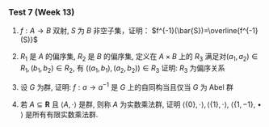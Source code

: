 ### Test 7 (Week 13)

1. $f: A \rightarrow B$ 双射, $S$ 为 $B$ 非空子集，证明： $f^{-1}(\bar{S})=\overline{f^{-1}(S)}$











2. $R_{1}$ 是 $A$ 的偏序集, $R_{2}$ 是 $B$ 的偏序集, 定义在 $A \times B$ 上的 $R_{3}$ 满足对$\left(a_{1}, a_{2}\right) \in R_{1},\left(b_{1}, b_{2}\right) \in R_{2}$, 有 $\left(\left(a_{1}, b_{1}\right),\left(a_{2}, b_{2}\right)\right) \in R_{3}$ 证明: $R_{3}$ 为偏序关系













3. 设 $G$ 为群, 证明: $f: a \rightarrow a^{-1}$ 是 $G$ 上的自同构当且仅当 $G$ 为 Abel 群











4. 若 $A \subseteq \mathbf{R}$ 且 $\langle A, \cdot\rangle$ 是群, 则称 $A$ 为实数乘法群, 证明 $\langle\{0\}, \cdot\rangle,\langle\{1\}, \cdot\rangle$, $\langle\{1,-1\}$, • $\rangle$ 是所有有限实数乘法群.